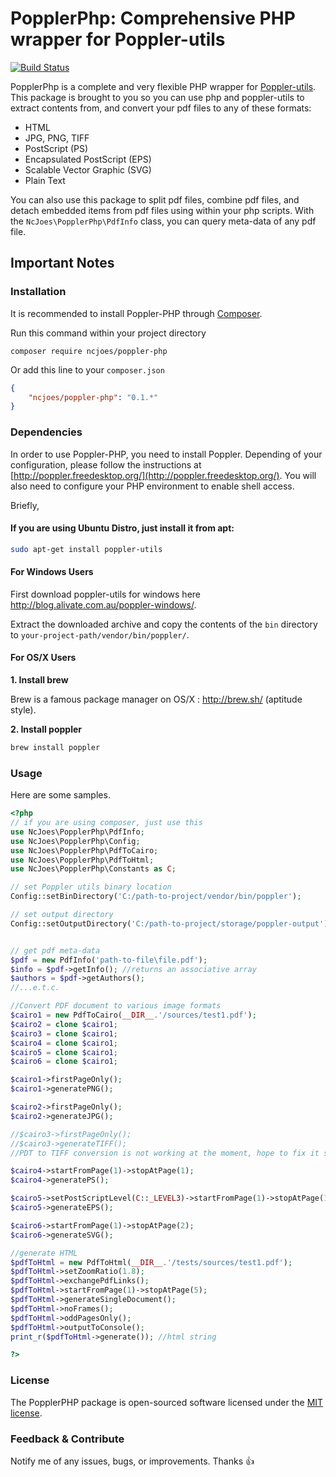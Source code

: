 # PopplerPhp: Comprehensive PHP wrapper for Poppler-utils

[![Build Status](https://github.com/ncjoes/poppler-php/actions/workflows/test.yml/badge.svg)](https://github.com/ncjoes/poppler-php/actions/workflows/test.yml)

PopplerPhp is a complete and very flexible PHP wrapper for [Poppler-utils](http://poppler.freedesktop.org/).
This package is brought to you so you can use php and poppler-utils to extract contents from, and convert your pdf files to any of these formats:

- HTML
- JPG, PNG, TIFF
- PostScript (PS)
- Encapsulated PostScript (EPS)
- Scalable Vector Graphic (SVG)
- Plain Text

You can also use this package to split pdf files, combine pdf files, and detach embedded items from pdf files using within your php scripts.
With the `NcJoes\PopplerPhp\PdfInfo` class, you can query meta-data of any pdf file.

## Important Notes

### Installation

It is recommended to install Poppler-PHP through [Composer](http://getcomposer.org/).

Run this command within your project directory

```shell
composer require ncjoes/poppler-php
```

Or add this line to your `composer.json`

```json
{
	"ncjoes/poppler-php": "0.1.*"
}
```

### Dependencies

In order to use Poppler-PHP, you need to install Poppler. Depending of your configuration, please follow the instructions at
[http://poppler.freedesktop.org/](http://poppler.freedesktop.org/). You will also need to configure your PHP environment to enable shell access.

Briefly,

#### If you are using Ubuntu Distro, just install it from apt:

```bash
sudo apt-get install poppler-utils
```

#### For Windows Users

First download poppler-utils for windows here <http://blog.alivate.com.au/poppler-windows/>.

Extract the downloaded archive and copy the contents of the `bin` directory to `your-project-path/vendor/bin/poppler/`.

#### For OS/X Users

**1. Install brew**

Brew is a famous package manager on OS/X : http://brew.sh/ (aptitude style).

**2. Install poppler**

```bash
brew install poppler
```

### Usage

Here are some samples.

```php
<?php
// if you are using composer, just use this
use NcJoes\PopplerPhp\PdfInfo;
use NcJoes\PopplerPhp\Config;
use NcJoes\PopplerPhp\PdfToCairo;
use NcJoes\PopplerPhp\PdfToHtml;
use NcJoes\PopplerPhp\Constants as C;

// set Poppler utils binary location
Config::setBinDirectory('C:/path-to-project/vendor/bin/poppler');

// set output directory
Config::setOutputDirectory('C:/path-to-project/storage/poppler-output');


// get pdf meta-data
$pdf = new PdfInfo('path-to-file\file.pdf');
$info = $pdf->getInfo(); //returns an associative array
$authors = $pdf->getAuthors();
//...e.t.c.

//Convert PDF document to various image formats
$cairo1 = new PdfToCairo(__DIR__.'/sources/test1.pdf');
$cairo2 = clone $cairo1;
$cairo3 = clone $cairo1;
$cairo4 = clone $cairo1;
$cairo5 = clone $cairo1;
$cairo6 = clone $cairo1;

$cairo1->firstPageOnly();
$cairo1->generatePNG();

$cairo2->firstPageOnly();
$cairo2->generateJPG();

//$cairo3->firstPageOnly();
//$cairo3->generateTIFF();
//PDT to TIFF conversion is not working at the moment, hope to fix it soon

$cairo4->startFromPage(1)->stopAtPage(1);
$cairo4->generatePS();

$cairo5->setPostScriptLevel(C::_LEVEL3)->startFromPage(1)->stopAtPage(1);
$cairo5->generateEPS();

$cairo6->startFromPage(1)->stopAtPage(2);
$cairo6->generateSVG();

//generate HTML
$pdfToHtml = new PdfToHtml(__DIR__.'/tests/sources/test1.pdf');
$pdfToHtml->setZoomRatio(1.8);
$pdfToHtml->exchangePdfLinks();
$pdfToHtml->startFromPage(1)->stopAtPage(5);
$pdfToHtml->generateSingleDocument();
$pdfToHtml->noFrames();
$pdfToHtml->oddPagesOnly();
$pdfToHtml->outputToConsole();
print_r($pdfToHtml->generate()); //html string

?>
```

### License

The PopplerPHP package is open-sourced software licensed under the [MIT license](http://opensource.org/licenses/MIT).

### Feedback & Contribute

Notify me of any issues, bugs, or improvements. Thanks :+1:
